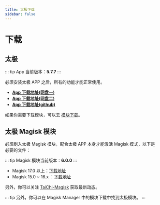 ```yaml
---
title: 太极下载
sidebar: false
---
```


# 下载

## 太极

::: tip
App 当前版本：**5.7.7**
:::

必须安装太极 APP 之后，所有的功能才能正常使用。

- [**App 下载地址(网盘一)**][stable1]
- [**App 下载地址(网盘二)**][stable2]
- [**App 下载地址(github)**][stable3]

如果你需要下载模块，可以去 [模块下载](/zh/module/)。

## 太极 Magisk 模块

必须刷入太极 Magisk 模块，配合太极 APP 本身才能激活 Magisk 模式，以下是必要的文件：

::: tip
Magisk 模块当前版本：**6.0.0**
:::

- Magisk 17.0 以上：[下载地址][taichi-magisk17]
- Magisk 15.0 ~ 16.x ：[下载地址][taichi-magisk16]

另外，你可以关注 [TaiChi-Magisk][taichi-magisk] 获取最新动态。

::: tip
另外，你可以在 Magisk Manager 中的模块下载中找到太极模块。
:::

[stable1]: https://tc5.us/file/19604958-414508709
[stable2]: https://www.lanzous.com/i85az2f
[stable3]: https://github.com/taichi-framework/TaiChi/releases
[taichi-magisk17]: https://taichi.ctfile.com/fs/19604958-392230210
[taichi-magisk16]: https://www.lanzous.com/i37r5kh
[taichi-magisk]: https://github.com/taichi-framework/TaiChi-Magisk/releases
